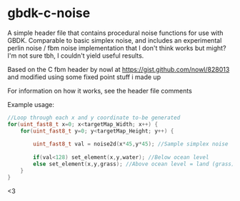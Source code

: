 # gbdk-c-noise
A simple header file that contains procedural noise functions for use with GBDK.
Comparable to basic simplex noise, and includes an experimental perlin noise / fbm noise implementation that I don't think works but might? I'm not sure tbh, I couldn't yield useful results.

Based on the C fbm header by nowl at https://gist.github.com/nowl/828013 and modified using some fixed point stuff i made up

For information on how it works, see the header file comments

Example usage:

```c++
//Loop through each x and y coordinate to-be generated
for(uint_fast8_t x=0; x<targetMap_Width; x++) {
    for(uint_fast8_t y=0; y<targetMap_Height; y++) {
    
        uint_fast8_t val = noise2d(x*45,y*45); //Sample simplex noise
        
        if(val<128) set_element(x,y,water); //Below ocean level
        else set_element(x,y,grass); //Above ocean level = land (grass)
    }
}
```

<3
